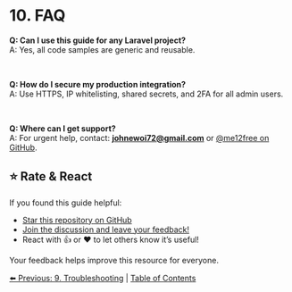 # 10. FAQ

**Q: Can I use this guide for any Laravel project?**  
A: Yes, all code samples are generic and reusable.

<br>

**Q: How do I secure my production integration?**  
A: Use HTTPS, IP whitelisting, shared secrets, and 2FA for all admin users.

<br>

**Q: Where can I get support?**  
A: For urgent help, contact: **johnewoi72@gmail.com** or [@me12free on GitHub](https://github.com/me12free).

## ⭐ Rate & React

If you found this guide helpful:

- [Star this repository on GitHub](https://github.com/johnekiru/mpesa-laravel-guide)
- [Join the discussion and leave your feedback!](https://github.com/me12free/mpesa-laravel-guide/discussions)
- React with 👍 or ❤️ to let others know it’s useful!

Your feedback helps improve this resource for everyone.

[⬅️ Previous: 9. Troubleshooting](./troubleshooting.md) | [Table of Contents](../README.md#table-of-contents)
